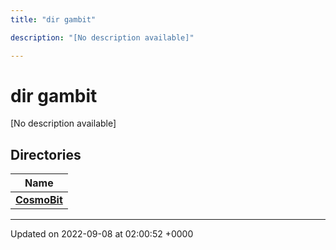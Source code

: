 ```yaml
---
title: "dir gambit"

description: "[No description available]"

---
```


# dir gambit

[No description available]

## Directories

| Name           |
| -------------- |
| **[CosmoBit](/documentation/code/files/dir_1093d180d56907fe9a1c021de5d6c81e/#dir-gambit-cosmobit)**  |






-------------------------------

Updated on 2022-09-08 at 02:00:52 +0000
